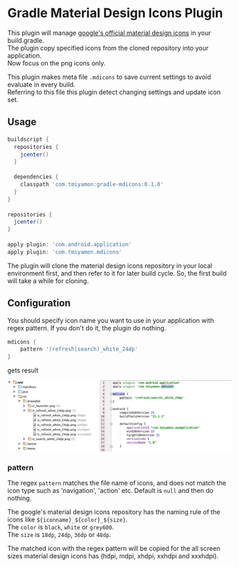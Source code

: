 # Gradle Material Design Icons Plugin

This plugin will manage [google's official material design icons](https://github.com/google/material-design-icons) in your build.gradle.<br/>
The plugin copy specified icons from the cloned repository into your application.<br/>
Now focus on the png icons only.

This plugin makes meta file `.mdicons` to save current settings to avoid evaluate in every build.<br/>
Referring to this file this plugin detect changing settings and update icon set.

## Usage

```groovy
buildscript {
  repositories {
    jcenter()
  }

  dependencies {
    classpath 'com.tmiyamon:gradle-mdicons:0.1.0'
  }
}

repositories {
  jcenter()
}

apply plugin: 'com.android.application'
apply plugin: 'com.tmiyamon.mdicons'

```

The plugin will clone the material design icons repository in your local environment first, and then refer to it for later build cycle.
So, the first build will take a while for cloning.

## Configuration

You should specify icon name you want to use in your application with regex pattern. If you don't do it, the plugin do nothing.

```groovy
mdicons {
    pattern '(refresh|search)_white_24dp'
}
```

gets result

![result](/gradle-mdicons-result.png)

### pattern
The regex `pattern` matches the file name of icons, and does not match the icon type such as 'navigation', 'action' etc. Default is `null` and then do nothing.

The google's material design icons repository has the naming rule of the icons like `${iconname}_${color}_${size}`.<br/>
The `color` is `black`, `white` or `grey600`.<br/>
The `size` is `18dp`, `24dp`, `36dp` or `48dp`.<br/>

The matched icon with the regex pattern will be copied for the all screen sizes material design icons has (hdpi, mdpi, xhdpi, xxhdpi and xxxhdpi).
